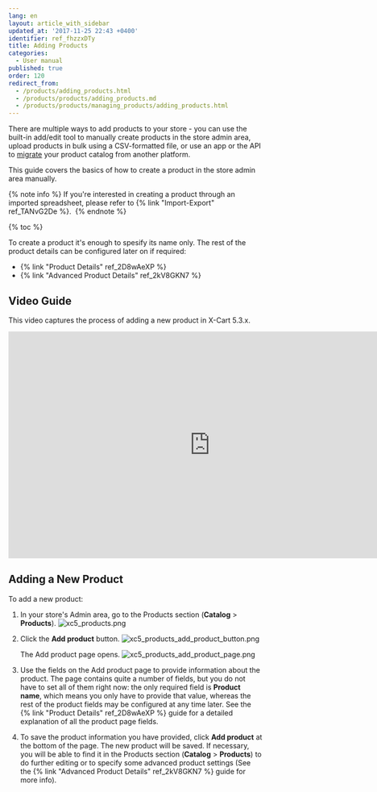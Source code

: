 ```yaml
---
lang: en
layout: article_with_sidebar
updated_at: '2017-11-25 22:43 +0400'
identifier: ref_fhzzxDTy
title: Adding Products
categories:
  - User manual
published: true
order: 120
redirect_from:
  - /products/adding_products.html
  - /products/products/adding_products.md
  - /products/products/managing_products/adding_products.html
---
```

There are multiple ways to add products to your store - you can use the built-in add/edit tool to manually create products in the store admin area, upload products in bulk using a CSV-formatted file, or use an app or the API to [migrate](https://kb.x-cart.com/general_setup/migration/getting_started_with_store_migration.html#step-2-data-migration-with-a-store-migration-app "Adding Products") your product catalog from another platform.

This guide covers the basics of how to create a product in the store admin area manually. 

{% note info %}
If you're interested in creating a product through an imported spreadsheet, please refer to {% link "Import-Export" ref_TANvG2De %}. 
{% endnote %}

{% toc %}

To create a product it's enough to spesify its name only. The rest of the product details can be configured later on if required:

*  {% link "Product Details" ref_2D8wAeXP %}
*  {% link "Advanced Product Details" ref_2kV8GKN7 %}

## Video Guide

This video captures the process of adding a new product in X-Cart 5.3.x. 

<iframe class="youtube-player" type="text/html" style="width: 800px; height: 450px" src="https://www.youtube.com/embed/yJAaZIXOWLo" frameborder="0"></iframe>

## Adding a New Product

To add a new product:

1.  In your store's Admin area, go to the Products section (**Catalog** > **Products**).
    ![xc5_products.png]({{site.baseurl}}/attachments/ref_fhzzxDTy/xc5_products.png)

2.  Click the **Add product** button.
    ![xc5_products_add_product_button.png]({{site.baseurl}}/attachments/ref_fhzzxDTy/xc5_products_add_product_button.png)
    
    The Add product page opens.
    ![xc5_products_add_product_page.png]({{site.baseurl}}/attachments/ref_fhzzxDTy/xc5_products_add_product_page.png)

3.  Use the fields on the Add product page to provide information about the product. The page contains quite a number of fields, but you do not have to set all of them right now: the only required field is **Product name**, which means you only have to provide that value, whereas the rest of the product fields may be configured at any time later. See the {% link "Product Details" ref_2D8wAeXP %} guide for a detailed explanation of all the product page fields. 

4.  To save the product information you have provided, click **Add product** at the bottom of the page. The new product will be saved. If necessary, you will be able to find it in the Products section (**Catalog** > **Products**) to do further editing or to specify some advanced product settings (See the {% link "Advanced Product Details" ref_2kV8GKN7 %} guide for more info).
